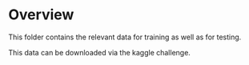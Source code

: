 # Overview
This folder contains the relevant data for training as well as for testing. 

This data can be downloaded via the kaggle challenge. 
